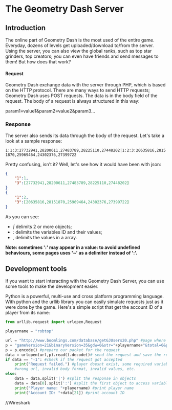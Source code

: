 # The Geometry Dash Server
## Introduction

The online part of Geometry Dash is the most used of the entire game. Everyday, dozens of levels get uploaded/download to/from the server.
Using the server, you can also view the global ranks, such as top star grinders, top creators; you can even have friends and send messages to them!
But how does that work?

#### Request

Geometry Dash exchange data with the server through PHP, which is based on the HTTP protocol.
There are many ways to send HTTP requests; Geometry Dash uses POST requests.
The data is in the body field of the request.
The body of a request is always structured in this way:

param1=value1&param2=value2&param3...

### Response

The server also sends its data through the body of the request.
Let's take a look at a sample response:

`1:1:3:27732941,28200611,27483789,28225110,27448202|1:2:3:20635816,28151870,25969464,24302376,27399722`

Pretty confusing, isn't it? Well, let's see how it would have been with json:

```json
{
	"1":1,
	"3":[27732941,28200611,27483789,28225110,27448202]
}
{
	"1":2,
	"3":[20635816,28151870,25969464,24302376,27399722]
}
```

As you can see:
* *|* delimits 2 or more objects;
* *:* delimits the variables ID and their values;
* *,* delimits the values in a array.

**Note: sometimes ':' may appear in a value: to avoid undefined behaviours, some pages uses '~' as a delimiter instead of ':'.**

## Development tools

If you want to start interacting with the Geometry Dash Server, you can use some tools to make the development easier.

Python is a powerful, multi-use and cross platform programming language. With python and the urllib library you can
easily simulate requests just as it were done by the game. Here's a simple script that get the account ID of a player
from its name:

```python
from urllib.request import urlopen,Request

playername = "robtop"

url = "http://www.boomlings.com/database/getGJUsers20.php" #page where to send the packet
p = "gameVersion=21&binaryVersion=35&gdw=0&str="+playername+"&total=0&page=0&secret=Wmfd2893gb7" #our body
p = p.encode() #prepare our packet for the request
data = urlopen(url,p).read().decode()# send the request and save the response
if data == "-1": #check if the request got accepted
    print("Request failed.") #player doesnt exist, some required variables may be missing from the body,
    #wrong url, invalid body format, invalid values, etc.
else:
    data = data.split('|') #split the response in objects
    data = data[0].split(':') #split the first object to access variables
    print("Player name: "+playername) #print player name
    print("Account ID: "+data[21]) #print account ID
```
//Wireshark




	







